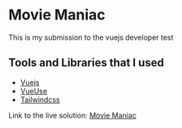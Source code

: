 # Movie Maniac

This is my submission to the vuejs developer test

## Tools and Libraries that I used

- [Vuejs](https://vuejs.org/)
- [VueUse](https://vueuse.org/)
- [Tailwindcss](https://tailwindcss.com/)

Link to the live solution: [Movie Maniac](https://movie-maniac-vue.netlify.app/)

